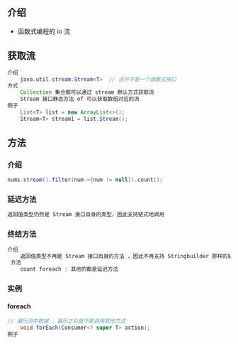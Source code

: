 ## 介绍

* 函数式编程的 io 流

## 获取流

```java
介绍
    java.util.stream.Stream<T>  // 这并不是一个函数式接口
方式
    Collection 集合都可以通过 stream 默认方式获取流
    Stream 接口静态方法 of 可以获取数组对应的流
例子
    List<T> list = new ArrayList<>();
    Stream<T> stream1 = list.Stream();
```



## 方法

### 介绍

```java
nums.stream().filter(num->{num != null}).count();
```

### 延迟方法

```java
返回值类型仍然是 Stream 接口自身的类型，因此支持链式地调用
```

### 终结方法

```java
介绍
	返回值类型不再是 Stream 接口自身的方法 ，因此不再支持 Stringbuilder 那样的链式掉员工
 方法
    count foreach : 其他的都是延迟方法
```



### 实例

#### foreach

```java
// 遍历流中数据 ，遍历之后就不能调用其他方法
	void forEach(Consumer<? super T> action);
例子
    
```



